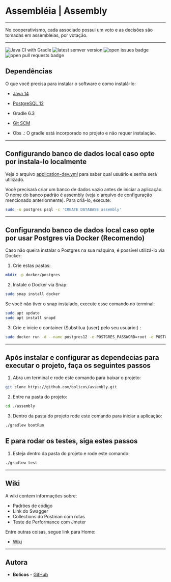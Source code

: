 # Assembléia | Assembly

----

No cooperativismo, cada associado possui um voto e as decisões são tomadas em assembleias, por votação.

----

![Java CI with Gradle](https://github.com/bolicos/assembly/workflows/Java%20CI%20with%20Gradle/badge.svg) <img src='https://img.shields.io/github/tag/bolicos/assembly.svg' alt='latest semver version' /> <img src='https://img.shields.io/github/issues/bolicos/assembly.svg' alt='open issues badge' /> <img src='https://img.shields.io/github/issues-pr/bolicos/assembly.svg' alt='open pull requests badge' />

## Dependências

O que você precisa para instalar o software e como instalá-lo:

- [Java 14](https://computingforgeeks.com/install-oracle-java-openjdk-14-on-ubuntu-debian-linux/)
- [PostgreSQL 12](https://www.postgresql.org/download/)
- Gradle 6.3
- [Git SCM](https://git-scm.com/download/linux)

- Obs .: O gradle está incorporado no projeto e não requer instalação.

----

## Configurando banco de dados local caso opte por instala-lo localmente

 Veja o arquivo [application-dev.yml](https://github.com/bolicos/assembly/blob/master/src/main/resources/application-dev.yaml) para saber qual usuário e senha será utilizado.

Você precisará criar um banco de dados vazio antes de iniciar a aplicação. O nome do banco padrão é assembly (veja o arquivo de configuração mencionado anteriormente). Para criá-lo, execute:

```sh
sudo -u postgres psql -c 'CREATE DATABASE assembly'
```

----

## Configurando banco de dados local caso opte por usar Postgres via Docker (Recomendo)

Caso não queira instalar o Postgres na sua máquina, é possível utilizá-lo via Docker:

1. Crie estas pastas:

```sh
mkdir -p docker/postgres
```

2. Instale o Docker via Snap:

```sh
sudo snap install docker
```

Se você não tiver o snap instalado, execute esse comando no terminal:

```sh
sudo apt update
sudo apt install snapd
```

3. Crie e inicie o container (Substitua {user} pelo seu usuário:) :

```sh
sudo docker run -d --name postgres12 -e POSTGRES_PASSWORD=root -e POSTGRES_DB=assembly -e PGDATA=/var/lib/postgresql/data/pgdata -v /home/{user}/docker/postgres:/var/lib/postgresql/data postgres --add-host postgres12
```

----

## Após instalar e configurar as dependecias para executar o projeto, faça os seguintes passos


1. Abra um terminal e rode este comando para baixar o projeto:
```sh
git clone https://github.com/bolicos/assembly.git
```

2. Entre na pasta do projeto:
```sh
cd ./assembly
```

3. Dentro da pasta do projeto rode este comando para iniciar a aplicação:
```sh
./gradlew bootRun
```

## E para rodar os testes, siga estes passos

1. Esteja dentro da pasta do projeto e rode este comando:
```sh
./gradlew test
```

----

## Wiki

A wiki contem informações sobre:
- Padrões de código
- Link do Swagger
- Collections do Postman com rotas
- Teste de Performance com Jmeter

Entre outras coisas, segue link para Home:

- [Wiki](https://github.com/bolicos/assembly/wiki/Assembly)

----

## Autora

* **Bolicos** - [GitHub](https://github.com/bolicos)

